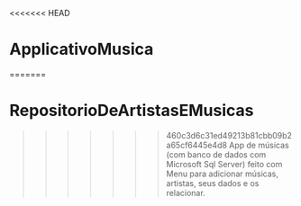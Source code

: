 <<<<<<< HEAD
# ApplicativoMusica
=======
# RepositorioDeArtistasEMusicas
>>>>>>> 460c3d6c31ed49213b81cbb09b2a65cf6445e4d8
App de músicas (com banco de dados com Microsoft Sql Server) feito com Menu para adicionar músicas, artistas, seus dados e os relacionar.
